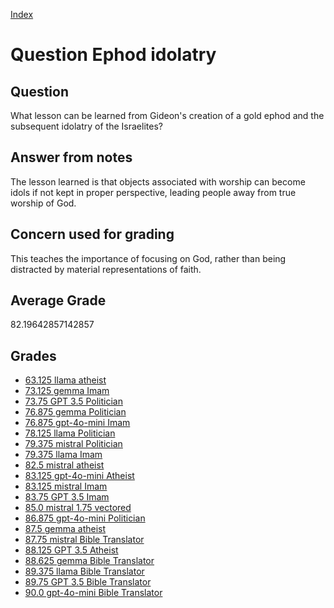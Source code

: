 
[Index](../../index.md)
# Question Ephod idolatry
## Question
What lesson can be learned from Gideon's creation of a gold ephod and the subsequent idolatry of the Israelites?

## Answer from notes
The lesson learned is that objects associated with worship can become idols if not kept in proper perspective, leading people away from true worship of God.

## Concern used for grading
This teaches the importance of focusing on God, rather than being distracted by material representations of faith.

## Average Grade
82.19642857142857

## Grades
 * [63.125 llama atheist](../answers/llama_atheist/Ephod_idolatry.md)
 * [73.125 gemma Imam](../answers/gemma_Imam/Ephod_idolatry.md)
 * [73.75 GPT 3.5 Politician](../answers/GPT_3.5_Politician/Ephod_idolatry.md)
 * [76.875 gemma Politician](../answers/gemma_Politician/Ephod_idolatry.md)
 * [76.875 gpt-4o-mini Imam](../answers/gpt-4o-mini_Imam/Ephod_idolatry.md)
 * [78.125 llama Politician](../answers/llama_Politician/Ephod_idolatry.md)
 * [79.375 mistral Politician](../answers/mistral_Politician/Ephod_idolatry.md)
 * [79.375 llama Imam](../answers/llama_Imam/Ephod_idolatry.md)
 * [82.5 mistral atheist](../answers/mistral_atheist/Ephod_idolatry.md)
 * [83.125 gpt-4o-mini Atheist](../answers/gpt-4o-mini_Atheist/Ephod_idolatry.md)
 * [83.125 mistral Imam](../answers/mistral_Imam/Ephod_idolatry.md)
 * [83.75 GPT 3.5 Imam](../answers/GPT_3.5_Imam/Ephod_idolatry.md)
 * [85.0 mistral 1.75 vectored](../answers/mistral_1.75_vectored/Ephod_idolatry.md)
 * [86.875 gpt-4o-mini Politician](../answers/gpt-4o-mini_Politician/Ephod_idolatry.md)
 * [87.5 gemma atheist](../answers/gemma_atheist/Ephod_idolatry.md)
 * [87.75 mistral Bible Translator](../answers/mistral_Bible_Translator/Ephod_idolatry.md)
 * [88.125 GPT 3.5 Atheist](../answers/GPT_3.5_Atheist/Ephod_idolatry.md)
 * [88.625 gemma Bible Translator](../answers/gemma_Bible_Translator/Ephod_idolatry.md)
 * [89.375 llama Bible Translator](../answers/llama_Bible_Translator/Ephod_idolatry.md)
 * [89.75 GPT 3.5 Bible Translator](../answers/GPT_3.5_Bible_Translator/Ephod_idolatry.md)
 * [90.0 gpt-4o-mini Bible Translator](../answers/gpt-4o-mini_Bible_Translator/Ephod_idolatry.md)
